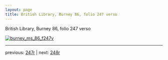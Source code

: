 ```yaml
---
layout: page
title: British Library, Burney 86, folio 247 verso
---
```


British Library, Burney 86, folio 247 verso

[![burney_ms_86_f247v](http://www.homermultitext.org/iipsrv?IIIF=/project/homer/pyramidal/deepzoom/bl/burney86imgs/v1/burney_ms_86_f247v.tif/full/800,/0/default.jpg)](http://www.homermultitext.org/ict2/?urn=urn:cite2:bl:burney86imgs.v1:burney_ms_86_f247v) 

---

previous:  [247r](../247r/) | next: [248r](../248r/)